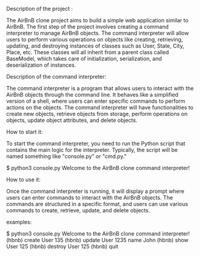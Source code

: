 Description of the project :

The AirBnB clone project aims to build a simple web application similar to AirBnB. The first step of the project involves creating a command interpreter to manage AirBnB objects. The command interpreter will allow users to perform various operations on objects like creating, retrieving, updating, and destroying instances of classes such as User, State, City, Place, etc. These classes will all inherit from a parent class called BaseModel, which takes care of initialization, serialization, and deserialization of instances.

Description of the command interpreter:

The command interpreter is a program that allows users to interact with the AirBnB objects through the command line. It behaves like a simplified version of a shell, where users can enter specific commands to perform actions on the objects. The command interpreter will have functionalities to create new objects, retrieve objects from storage, perform operations on objects, update object attributes, and delete objects.

How to start it:

To start the command interpreter, you need to run the Python script that contains the main logic for the interpreter. Typically, the script will be named something like "console.py" or "cmd.py."

$ python3 console.py
Welcome to the AirBnB clone command interpreter!


How to use it:

Once the command interpreter is running, it will display a prompt where users can enter commands to interact with the AirBnB objects. The commands are structured in a specific format, and users can use various commands to create, retrieve, update, and delete objects.


examples:

$ python3 console.py
Welcome to the AirBnB clone command interpreter!
(hbnb) create User 135
(hbnb) update User 1235 name John
(hbnb) show User 125
(hbnb) destroy User 125
(hbnb) quit


